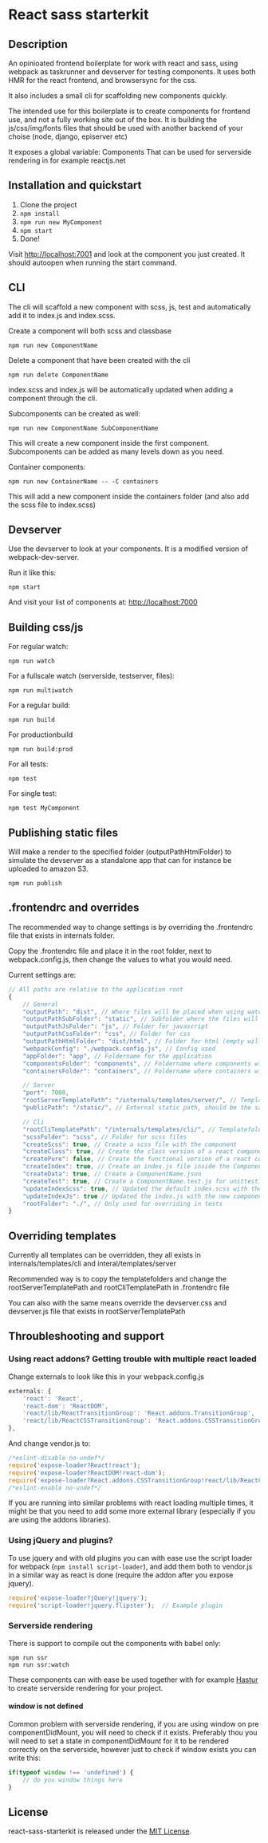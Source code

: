 # React sass starterkit

## Description

An opinioated frontend boilerplate for work with react and sass, using webpack as taskrunner and devserver for testing components. It uses both HMR for the react frontend, and browsersync for the css.

It also includes a small cli for scaffolding new components quickly.

The intended use for this boilerplate is to create components for frontend use, and not a fully working site out of the box.
It is building the js/css/img/fonts files that should be used with another backend of your choise (node, django, episerver etc)

It exposes a global variable: Components
That can be used for serverside rendering in for example reactjs.net

## Installation and quickstart

1. Clone the project
2. `npm install`
3. `npm run new MyComponent`
4. `npm start`
5. Done!

Visit [http://localhost:7001](http://localhost:7001) and look at the component you just created. It should autoopen when running the start command.

## CLI

The cli will scaffold a new component with scss, js, test and automatically add it to index.js and index.scss.

Create a component will both scss and classbase

    npm run new ComponentName

Delete a component that have been created with the cli

    npm run delete ComponentName

index.scss and index.js will be automatically updated when adding a component through the cli.

Subcomponents can be created as well:

    npm run new ComponentName SubComponentName

This will create a new component inside the first component. Subcomponents can be added as many levels down as you need.

Container components:

    npm run new ContainerName -- -C containers

This will add a new component inside the containers folder (and also add the scss file to index.scss)

## Devserver

Use the devserver to look at your components. It is a modified version of webpack-dev-server.

Run it like this:

    npm start

And visit your list of components at: [http://localhost:7000](http://localhost:7000)

## Building css/js

For regular watch:

    npm run watch

For a fullscale watch (serverside, testserver, files):

    npm run multiwatch

For a regular build:

    npm run build

For productionbuild

    npm run build:prod

For all tests:

    npm test

For single test:

    npm test MyComponent

## Publishing static files

Will make a render to the specified folder (outputPathHtmlFolder) to simulate the devserver as a standalone app that can for instance be uploaded to amazon S3.

    npm run publish

## .frontendrc and overrides

The recommended way to change settings is by overriding the .frontendrc file that exists in internals folder.

Copy the .frontendrc file and place it in the root folder, next to webpack.config.js, then change the values to what you would need.

Current settings are:

```javascript
// All paths are relative to the application root
{
    // General
    "outputPath": "dist", // Where files will be placed when using watch or build
    "outputPathSubFolder": "static", // Subfolder where the files will be placed in output path, ie now it will build the compiled files to dist/static 
    "outputPathJsFolder": "js", // Folder for javascript
    "outputPathCssFolder": "css", // Folder for css
    "outputPathHtmlFolder": "dist/html", // Folder for html (empty will place in root)
    "webpackConfig": "./webpack.config.js", // Config used
    "appFolder": "app", // Foldername for the application
    "componentsFolder": "components", // Foldername where components will be created
    "containersFolder": "containers", // Foldername where containers will be created

    // Server
    "port": 7000,
    "rootServerTemplatePath": "/internals/templates/server/", // Templatefolder for servertemplates
    "publicPath": "/static/", // External static path, should be the same for devserver and the actual production path

    // Cli
    "rootCliTemplatePath": "/internals/templates/cli/", // Templatefolder for cli
    "scssFolder": "scss", // Folder for scss files
    "createScss": true, // Create a scss file with the component
    "createClass": true, // Create the class version of a react component
    "createPure": false, // Create the functional version of a react component
    "createIndex": true, // Create an index.js file inside the ComponentName folder
    "createData": true, // Create a ComponentName.json
    "createTest": true, // Create a ComponentName.test.js for unittesting
    "updateIndexScss": true, // Updated the default index.scss with the new component
    "updateIndexJs": true // Updated the index.js with the new component
    "rootFolder": "./", // Only used for overriding in tests
}
```

## Overriding templates

Currently all templates can be overridden, they all exists in internals/templates/cli and interal/templates/server

Recommended way is to copy the templatefolders and change the rootServerTemplatePath and rootCliTemplatePath in .frontendrc file

You can also with the same means override the devserver.css and devserver.js file that exists in rootServerTemplatePath

## Throubleshooting and support

### Using react addons? Getting trouble with multiple react loaded

Change externals to look like this in your webpack.config.js

```javascript
externals: {
    'react': 'React',
    'react-dom': 'ReactDOM',
    'react/lib/ReactTransitionGroup': 'React.addons.TransitionGroup',
    'react/lib/ReactCSSTransitionGroup': 'React.addons.CSSTransitionGroup',
},
```

And change vendor.js to:

```javascript
/*eslint-disable no-undef*/
require('expose-loader?React!react');
require('expose-loader?ReactDOM!react-dom');
require('expose-loader?React.addons.CSSTransitionGroup!react/lib/ReactCSSTransitionGroup');
/*eslint-enable no-undef*/
```

If you are running into similar problems with react loading multiple times, it might be that you need to add some more external library (especially if you are using the addons libraries).

### Using jQuery and plugins?

To use jquery and with old plugins you can with ease use the script loader for webpack (`npm install script-loader`), and add them both to vendor.js in a similar way as react is done (require the addon after you expose jquery).

```javascript
require('expose-loader?jQuery!jquery');
require('script-loader!jquery.flipster');  // Example plugin
```

### Serverside rendering

There is support to compile out the components with babel only:

    npm run ssr
    npm run ssr:watch

These components can with ease be used together with for example [Hastur](https://github.com/Frojd/Hastur) to create serverside rendering for your project.

#### window is not defined

Common problem with serverside rendering, if you are using window on pre componentDidMount, you will need to check if it exists. Preferably thou you will need to set a state in componentDidMount for it to be rendered correctly on the serverside, however just to check if window exists you can write this:

```javascript
if(typeof window !== 'undefined') {
    // do you window things here
}
```

## License

react-sass-starterkit is released under the [MIT License](http://www.opensource.org/licenses/MIT).
